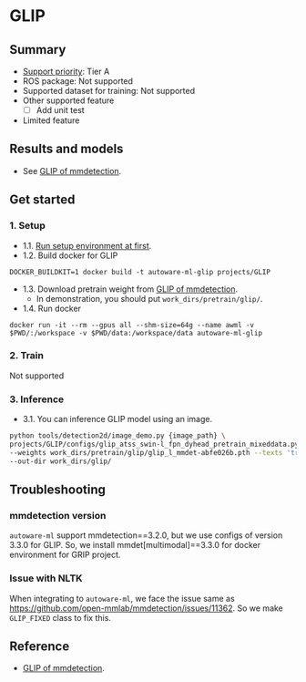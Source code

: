 # GLIP
## Summary

- [Support priority](https://github.com/tier4/autoware-ml/blob/main/docs/design/autoware_ml_design.md#support-priority): Tier A
- ROS package: Not supported
- Supported dataset for training: Not supported
- Other supported feature
  - [ ] Add unit test
- Limited feature

## Results and models

- See [GLIP of mmdetection](https://github.com/open-mmlab/mmdetection/tree/main/configs/glip/README.md).

## Get started
### 1. Setup

- 1.1. [Run setup environment at first](/tools/setting_environment/).
- 1.2. Build docker for GLIP

```
DOCKER_BUILDKIT=1 docker build -t autoware-ml-glip projects/GLIP
```

- 1.3. Download pretrain weight from [GLIP of mmdetection](https://github.com/open-mmlab/mmdetection/tree/main/configs/glip/README.md).
  - In demonstration, you should put `work_dirs/pretrain/glip/`.
- 1.4. Run docker

```
docker run -it --rm --gpus all --shm-size=64g --name awml -v $PWD/:/workspace -v $PWD/data:/workspace/data autoware-ml-glip
```

### 2. Train

Not supported

### 3. Inference

- 3.1. You can inference GLIP model using an image.

```sh
python tools/detection2d/image_demo.py {image_path} \
projects/GLIP/configs/glip_atss_swin-l_fpn_dyhead_pretrain_mixeddata.py \
--weights work_dirs/pretrain/glip/glip_l_mmdet-abfe026b.pth --texts 'traffic cone. car' \
--out-dir work_dirs/glip/
```

## Troubleshooting
### mmdetection version

`autoware-ml` support mmdetection==3.2.0, but we use configs of version 3.3.0 for GLIP.
So, we install mmdet[multimodal]==3.3.0 for docker environment for GRIP project.

### Issue with NLTK

When integrating to `autoware-ml`, we face the issue same as https://github.com/open-mmlab/mmdetection/issues/11362.
So we make `GLIP_FIXED` class to fix this.

## Reference

- [GLIP of mmdetection](https://github.com/open-mmlab/mmdetection/tree/main/configs/glip/README.md).
